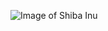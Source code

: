 ![Image of Shiba Inu](https://cdn.dribbble.com/users/1044993/screenshots/3383604/shiba-inu-option-2.png)